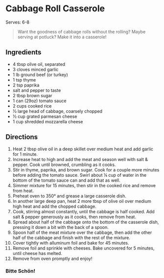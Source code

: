 # Cabbage Roll Casserole
Serves: 6-8

> Want the goodness of cabbage rolls without the rolling? Maybe serving at potluck? Make it into a casserole!

## Ingredients
* 4 tbsp olive oil, separated
* 3 cloves minced garlic
* 1 lb ground beef (or turkey)
* 1 tsp thyme
* 2 tsp paprika
* salt and pepper to taste
* 2 tbsp brown sugar
* 1 can (29oz) tomato sauce
* 2 cups cooked rice
* &frac12; large head of cabbage, coarsely chopped
* &frac12; cup grated parmesan cheese
* 1 cup shredded mozzarella cheese

## Directions
1. Heat 2 tbsp olive oil in a deep skillet over medium heat and add garlic for 1 minute.
2. Increase heat to high and add the meat and season well with salt & pepper. Cook until browned, crumbling as it cooks.
3. Stir in thyme, paprika, and brown sugar. Cook for a couple more minutes before adding the tomato sauce. Swirl about &frac14; cup of water in the bottom of the tomato sauce can and add that as well.
4. Simmer mixture for 15 minutes, then stir in the cooked rice and remove from heat.
5. Preheat oven to 350&deg; and grease a large casserole dish.
6. In another large deep pan, heat 2 more tbsp of olive oil over medium high heat and add the chopped cabbage.
7. Cook, stirring almost constantly, until the cabbage is half cooked. Add salt & pepper generously as it cooks, then remove from heat.
8. Spread about half of the cabbage onto the bottom of the casserole dish, pressing it down a bit with the back of a spoon.
9. Spoon half of the meat mixture over the cabbage, then add the other half of the cabbage and finish with the rest of the mixture.
10. Cover tightly with alluminum foil and bake for 45 minutes.
11. Remove foil and sprinkle with cheeses. Bake uncovered for 5 minutes, until cheese has melted.
12. Remove from oven promptly and enjoy!

### Bitte Schön!
